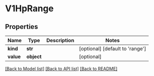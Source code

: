 # V1HpRange


## Properties
Name | Type | Description | Notes
------------ | ------------- | ------------- | -------------
**kind** | **str** |  | [optional] [default to 'range']
**value** | **object** |  | [optional] 

[[Back to Model list]](../README.md#documentation-for-models) [[Back to API list]](../README.md#documentation-for-api-endpoints) [[Back to README]](../README.md)



